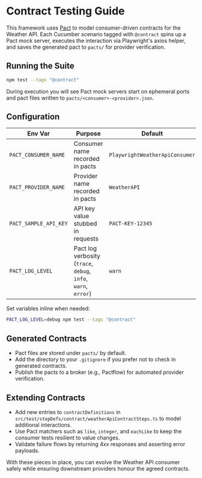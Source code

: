 # Contract Testing Guide

This framework uses [Pact](https://docs.pact.io/) to model consumer-driven contracts for the Weather API. Each Cucumber scenario tagged with `@contract` spins up a Pact mock server, executes the interaction via Playwright's axios helper, and saves the generated pact to `pacts/` for provider verification.

## Running the Suite

```bash
npm test --tags "@contract"
```

During execution you will see Pact mock servers start on ephemeral ports and pact files written to `pacts/<consumer>-<provider>.json`.

## Configuration

| Env Var | Purpose | Default |
|---------|---------|---------|
| `PACT_CONSUMER_NAME` | Consumer name recorded in pacts | `PlaywrightWeatherApiConsumer` |
| `PACT_PROVIDER_NAME` | Provider name recorded in pacts | `WeatherAPI` |
| `PACT_SAMPLE_API_KEY` | API key value stubbed in requests | `PACT-KEY-12345` |
| `PACT_LOG_LEVEL` | Pact log verbosity (`trace`, `debug`, `info`, `warn`, `error`) | `warn` |

Set variables inline when needed:

```bash
PACT_LOG_LEVEL=debug npm test --tags "@contract"
```

## Generated Contracts

- Pact files are stored under `pacts/` by default.
- Add the directory to your `.gitignore` if you prefer not to check in generated contracts.
- Publish the pacts to a broker (e.g., Pactflow) for automated provider verification.

## Extending Contracts

- Add new entries to `contractDefinitions` in `src/test/stepDefs/contract/weatherApiContractSteps.ts` to model additional interactions.
- Use Pact matchers such as `like`, `integer`, and `eachLike` to keep the consumer tests resilient to value changes.
- Validate failure flows by returning 4xx responses and asserting error payloads.

With these pieces in place, you can evolve the Weather API consumer safely while ensuring downstream providers honour the agreed contracts.
